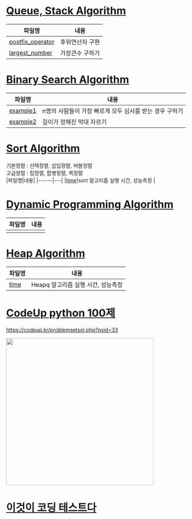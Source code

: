 # [Queue, Stack Algorithm](https://github.com/jyjy318/Algorithm/tree/master/Queue_Stack)

|파일명|내용|
|------|---|
|[postfix_operator](https://github.com/jyjy318/Algorithm/blob/master/Queue_Stack/postfix_operator.py)|후위연산자 구현|
|[largest_number](https://github.com/jyjy318/Algorithm/blob/master/Queue_Stack/largest_number.py)|가장큰수 구하기|

# [Binary Search Algorithm](https://github.com/jyjy318/Algorithm/tree/master/Binary_Search) <br/>
|파일명|내용|
|------|---|
|[example1](https://github.com/jyjy318/Algorithm/blob/master/Binary_Search/example1.py)|n명의 사람들이 가장 빠르게 모두 심사를 받는 경우 구하기|
|[example2](https://github.com/jyjy318/Algorithm/blob/master/Binary_Search/example2.py)|길이가 정해진 막대 자르기|

# [Sort Algorithm](https://github.com/jyjy318/Algorithm/tree/master/Sort)
기본정렬 : 선택정렬, 삽입정렬, 버블정렬 <br/>
고급정렬 : 힙정렬, 합병정렬, 퀵정렬<br/>
|파일명|내용|
|------|---|
|[time](https://github.com/jyjy318/Algorithm/blob/master/Sort/time.py)|sort 알고리즘 실행 시간, 성능측정 |

# [Dynamic Programming Algorithm]()
|파일명|내용|
|------|---|
|[]()||

# [Heap Algorithm](https://github.com/jyjy318/Algorithm/tree/master/Heap)
|파일명|내용|
|------|---|
|[time](https://github.com/jyjy318/Algorithm/blob/master/Heap/time.py)|Heapq 알고리즘 실행 시간, 성능측정|

# [CodeUp python 100제](https://github.com/jyjy318/Algorithm/tree/master/CodeUp)
https://codeup.kr/problemsetsol.php?psid=33

<img src = "https://octodex.github.com/images/minion.png" width="400px">

# [이것이 코딩 테스트다](https://github.com/Study-Group-This-is-algorithm-test)

